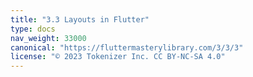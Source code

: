 ```yaml
---
title: "3.3 Layouts in Flutter"
type: docs
nav_weight: 33000
canonical: "https://fluttermasterylibrary.com/3/3/3"
license: "© 2023 Tokenizer Inc. CC BY-NC-SA 4.0"
---
```

